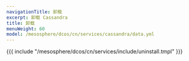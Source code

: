 ```yaml
---
navigationTitle: 卸载
excerpt: 卸载 Cassandra
title: 卸载
menuWeight: 60
model: /mesosphere/dcos/cn/services/cassandra/data.yml
---
```


{{{ include "/mesosphere/dcos/cn/services/include/uninstall.tmpl" }}}
